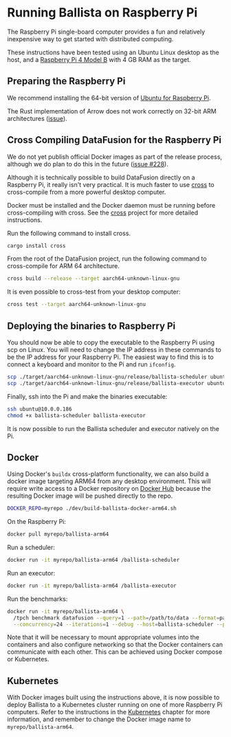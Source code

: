 <!---
  Licensed to the Apache Software Foundation (ASF) under one
  or more contributor license agreements.  See the NOTICE file
  distributed with this work for additional information
  regarding copyright ownership.  The ASF licenses this file
  to you under the Apache License, Version 2.0 (the
  "License"); you may not use this file except in compliance
  with the License.  You may obtain a copy of the License at

    http://www.apache.org/licenses/LICENSE-2.0

  Unless required by applicable law or agreed to in writing,
  software distributed under the License is distributed on an
  "AS IS" BASIS, WITHOUT WARRANTIES OR CONDITIONS OF ANY
  KIND, either express or implied.  See the License for the
  specific language governing permissions and limitations
  under the License.
-->

# Running Ballista on Raspberry Pi

The Raspberry Pi single-board computer provides a fun and relatively inexpensive way to get started with distributed
computing.

These instructions have been tested using an Ubuntu Linux desktop as the host, and a
[Raspberry Pi 4 Model B](https://www.raspberrypi.org/products/raspberry-pi-4-model-b/) with 4 GB RAM as the target.

## Preparing the Raspberry Pi

We recommend installing the 64-bit version of [Ubuntu for Raspberry Pi](https://ubuntu.com/raspberry-pi).

The Rust implementation of Arrow does not work correctly on 32-bit ARM architectures
([issue](https://github.com/apache/arrow-rs/issues/109)).

## Cross Compiling DataFusion for the Raspberry Pi

We do not yet publish official Docker images as part of the release process, although we do plan to do this in the
future ([issue #228](https://github.com/apache/arrow-datafusion/issues/228)).

Although it is technically possible to build DataFusion directly on a Raspberry Pi, it really isn't very practical.
It is much faster to use [cross](https://github.com/rust-embedded/cross) to cross-compile from a more powerful
desktop computer.

Docker must be installed and the Docker daemon must be running before cross-compiling with cross. See the
[cross](https://github.com/rust-embedded/cross) project for more detailed instructions.

Run the following command to install cross.

```bash
cargo install cross
```

From the root of the DataFusion project, run the following command to cross-compile for ARM 64 architecture.

```bash
cross build --release --target aarch64-unknown-linux-gnu
```

It is even possible to cross-test from your desktop computer:

```bash
cross test --target aarch64-unknown-linux-gnu
```

## Deploying the binaries to Raspberry Pi

You should now be able to copy the executable to the Raspberry Pi using scp on Linux. You will need to change the IP
address in these commands to be the IP address for your Raspberry Pi. The easiest way to find this is to connect a
keyboard and monitor to the Pi and run `ifconfig`.

```bash
scp ./target/aarch64-unknown-linux-gnu/release/ballista-scheduler ubuntu@10.0.0.186:
scp ./target/aarch64-unknown-linux-gnu/release/ballista-executor ubuntu@10.0.0.186:
```

Finally, ssh into the Pi and make the binaries executable:

```bash
ssh ubuntu@10.0.0.186
chmod +x ballista-scheduler ballista-executor
```

It is now possible to run the Ballista scheduler and executor natively on the Pi.

## Docker

Using Docker's `buildx` cross-platform functionality, we can also build a docker image targeting ARM64
from any desktop environment. This will require write access to a Docker repository
on [Docker Hub](https://hub.docker.com/) because the resulting Docker image will be pushed directly
to the repo.

```bash
DOCKER_REPO=myrepo ./dev/build-ballista-docker-arm64.sh
```

On the Raspberry Pi:

```bash
docker pull myrepo/ballista-arm64
```

Run a scheduler:

```bash
docker run -it myrepo/ballista-arm64 /ballista-scheduler
```

Run an executor:

```bash
docker run -it myrepo/ballista-arm64 /ballista-executor
```

Run the benchmarks:

```bash
docker run -it myrepo/ballista-arm64 \
  /tpch benchmark datafusion --query=1 --path=/path/to/data --format=parquet \
  --concurrency=24 --iterations=1 --debug --host=ballista-scheduler --port=50050
```

Note that it will be necessary to mount appropriate volumes into the containers and also configure networking
so that the Docker containers can communicate with each other. This can be achieved using Docker compose or Kubernetes.

## Kubernetes

With Docker images built using the instructions above, it is now possible to deploy Ballista to a Kubernetes cluster
running on one of more Raspberry Pi computers. Refer to the instructions in the [Kubernetes](kubernetes.md) chapter
for more information, and remember to change the Docker image name to `myrepo/ballista-arm64`.
